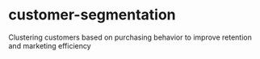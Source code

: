 # customer-segmentation
Clustering customers based on purchasing behavior to improve retention and marketing efficiency
